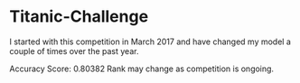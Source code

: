 # Titanic-Challenge

I started with this competition in March 2017 and have changed my model a couple of times over the past year.

Accuracy Score: 0.80382
Rank may change as competition is ongoing.
